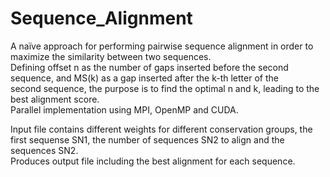 # Sequence_Alignment
A naïve approach for performing pairwise sequence alignment in order to maximize the similarity between two sequences. </br>
Defining offset n as the number of gaps inserted before the second sequence, and MS(k) as a gap inserted after the k-th letter of the </br>
second sequence, the purpose is to find the optimal n and k, leading to the best alignment score. </br>
Parallel implementation using MPI, OpenMP and CUDA. </br>

Input file contains different weights for different conservation groups, the first sequense SN1, the number of sequences SN2 to align and the sequences SN2. </br>
Produces output file including the best alignment for each sequence. </br>
